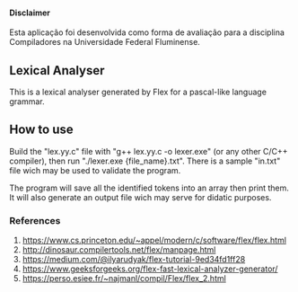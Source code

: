#### Disclaimer
Esta aplicação foi desenvolvida como forma de avaliação para a disciplina Compiladores na Universidade Federal Fluminense.

## Lexical Analyser

This is a lexical analyser generated by Flex for a pascal-like language grammar. 

## How to use

Build the "lex.yy.c" file with "g++ lex.yy.c -o lexer.exe" (or any other C/C++ compiler), then run "./lexer.exe {file_name}.txt". There is a sample "in.txt" file wich may be used to validate the program.

The program will save all the identified tokens into an array then print them. It will also generate an output file wich may serve for didatic purposes.

### References

1. https://www.cs.princeton.edu/~appel/modern/c/software/flex/flex.html
2. http://dinosaur.compilertools.net/flex/manpage.html
3. https://medium.com/@ilyarudyak/flex-tutorial-9ed34fd1ff28
4. https://www.geeksforgeeks.org/flex-fast-lexical-analyzer-generator/
5. https://perso.esiee.fr/~najmanl/compil/Flex/flex_2.html